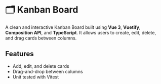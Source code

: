 # 🗂️ Kanban Board

A clean and interactive Kanban Board built using **Vue 3**, **Vuetify**, **Composition API**, and **TypeScript**. It allows users to create, edit, delete, and drag cards between columns. 


## Features

-  Add, edit, and delete cards
-  Drag-and-drop between columns
-  Unit tested with Vitest
